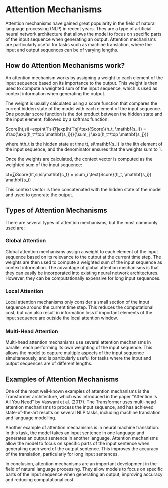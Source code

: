 # Attention Mechanisms

Attention mechanisms have gained great popularity in the field of natural language processing (NLP) in recent years. They are a type of artificial neural network architecture that allows the model to focus on specific parts of the input sequence when generating an output. Attention mechanisms are particularly useful for tasks such as machine translation, where the input and output sequences can be of varying lengths.

## How do Attention Mechanisms work?

An attention mechanism works by assigning a weight to each element of the input sequence based on its importance to the output. This weight is then used to compute a weighted sum of the input sequence, which is used as context information when generating the output.

The weight is usually calculated using a score function that compares the current hidden state of the model with each element of the input sequence. One popular score function is the dot product between the hidden state and the input element, followed by a softmax function:

Score(ht,si)\=exp⁡(ht⊤si)∑jexp⁡(ht⊤sj)\\text{Score}(h\_t, \\mathbf{s\_i}) = \\frac{\\exp(h\_t^\\top \\mathbf{s\_i})}{\\sum\_j \\exp(h\_t^\\top \\mathbf{s\_j})}

where hth\_t is the hidden state at time tt, si\\mathbf{s\_i} is the iith element of the input sequence, and the denominator ensures that the weights sum to 1.

Once the weights are calculated, the context vector is computed as the weighted sum of the input sequence:

ct\=∑iScore(ht,si)si\\mathbf{c\_t} = \\sum\_i \\text{Score}(h\_t, \\mathbf{s\_i}) \\mathbf{s\_i}

This context vector is then concatenated with the hidden state of the model and used to generate the output.

## Types of Attention Mechanisms

There are several types of attention mechanisms, but the most commonly used are:

### Global Attention

Global attention mechanisms assign a weight to each element of the input sequence based on its relevance to the output at the current time step. The weights are then used to compute a weighted sum of the input sequence as context information. The advantage of global attention mechanisms is that they can easily be incorporated into existing neural network architectures. However, they can be computationally expensive for long input sequences.

### Local Attention

Local attention mechanisms only consider a small section of the input sequence around the current time step. This reduces the computational cost, but can also result in information loss if important elements of the input sequence are outside the local attention window.

### Multi-Head Attention

Multi-head attention mechanisms use several attention mechanisms in parallel, each performing its own weighting of the input sequence. This allows the model to capture multiple aspects of the input sequence simultaneously, and is particularly useful for tasks where the input and output sequences are of different lengths.

## Examples of Attention Mechanisms

One of the most well-known examples of attention mechanisms is the Transformer architecture, which was introduced in the paper "Attention Is All You Need" by Vaswani et al. (2017). The Transformer uses multi-head attention mechanisms to process the input sequence, and has achieved state-of-the-art results on several NLP tasks, including machine translation and language modelling.

Another example of attention mechanisms is in neural machine translation. In this task, the model takes an input sentence in one language and generates an output sentence in another language. Attention mechanisms allow the model to focus on specific parts of the input sentence when generating each word of the output sentence. This improves the accuracy of the translation, particularly for long input sentences.

In conclusion, attention mechanisms are an important development in the field of natural language processing. They allow models to focus on specific parts of the input sequence when generating an output, improving accuracy and reducing computational cost.
